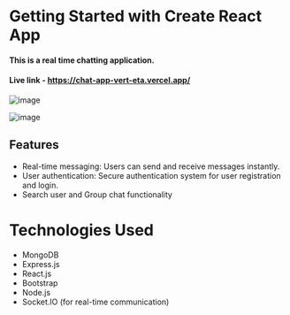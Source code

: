 # Getting Started with Create React App

#### This is a real time chatting application.
#### Live link - https://chat-app-vert-eta.vercel.app/

![image](https://github.com/suraj-20/Chat-App/assets/98269753/d0c2da62-5f91-45c8-bdc1-18b71a90da92)

![image](https://github.com/suraj-20/Chat-App/assets/98269753/b886b960-a681-4068-9f80-f71b9a4ac926)

## Features

 - Real-time messaging: Users can send and receive messages instantly.
 - User authentication: Secure authentication system for user registration and login.
 - Search user and Group chat functionality

# Technologies Used

 - MongoDB
 - Express.js
 - React.js
 - Bootstrap 
 - Node.js
 - Socket.IO (for real-time communication)
